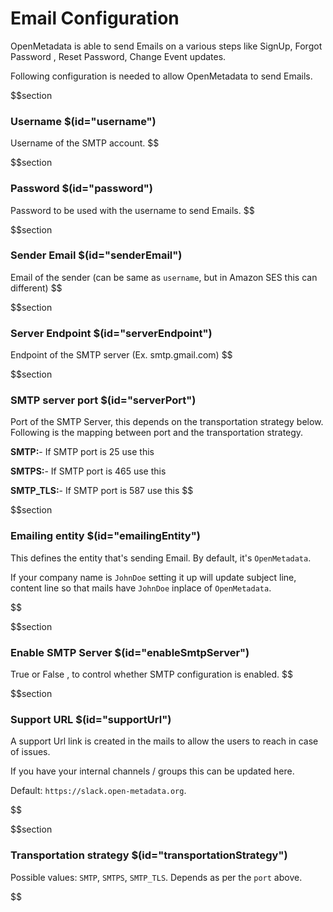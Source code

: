 # Email Configuration

OpenMetadata is able to send Emails on a various steps like SignUp, Forgot Password , Reset Password, Change Event updates.

Following configuration is needed to allow OpenMetadata to send Emails.

$$section

### Username $(id="username")

Username of the SMTP account.
$$

$$section

### Password $(id="password")

Password to be used with the username to send Emails.
$$

$$section

### Sender Email $(id="senderEmail")

Email of the sender (can be same as `username`, but in Amazon SES this can different)
$$

$$section

### Server Endpoint $(id="serverEndpoint")

Endpoint of the SMTP server (Ex. smtp.gmail.com)
$$

$$section

### SMTP server port $(id="serverPort")

Port of the SMTP Server, this depends on the transportation strategy below.
Following is the mapping between port and the transportation strategy.

**SMTP:**- If SMTP port is 25 use this

**SMTPS:**- If SMTP port is 465 use this

**SMTP_TLS:**- If SMTP port is 587 use this
$$

$$section

### Emailing entity $(id="emailingEntity")

This defines the entity that's sending Email. By default, it's `OpenMetadata`.

If your company name is `JohnDoe` setting it up will update subject line, content line so that mails have `JohnDoe` inplace of `OpenMetadata`.

$$

$$section

### Enable SMTP Server $(id="enableSmtpServer")

True or False , to control whether SMTP configuration is enabled.
$$

$$section

### Support URL $(id="supportUrl")

A support Url link is created in the mails to allow the users to reach in case of issues.

If you have your internal channels / groups this can be updated here.

Default: `https://slack.open-metadata.org`.

$$

$$section

### Transportation strategy $(id="transportationStrategy")

Possible values: `SMTP`, `SMTPS`, `SMTP_TLS`.  Depends as per the `port` above.

$$
